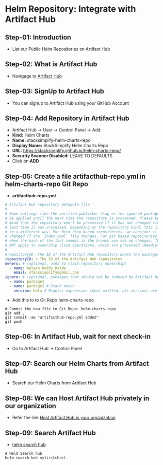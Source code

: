 # Helm Repository: Integrate with Artifact Hub

## Step-01: Introduction
- List our Public Helm Repositories on Artifact Hub

## Step-02: What is Artifact Hub
- Navigage to [Artifact Hub](https://artifacthub.io)

## Step-03: SignUp to Artifact Hub
- You can signup to Artifact Hub using your GitHub Account

## Step-04: Add Repository in Artifact Hub
- Artifact Hub -> User -> Control Panel -> Add
- **Kind:** Helm Charts
- **Name:** stacksimplify-helm-charts-repo
- **Display Name:** StackSimplify Helm Charts Repo
- **URL:** https://stacksimplify.github.io/helm-charts-repo/
- **Security Scanner Disabled:** LEAVE TO DEFAULTS
- Click on **ADD**

## Step-05: Create a file artifacthub-repo.yml in helm-charts-repo Git Repo
- **artifacthub-repo.yml**
```yaml
# Artifact Hub repository metadata file
#
# Some settings like the verified publisher flag or the ignored packages won't
# be applied until the next time the repository is processed. Please keep in
# mind that the repository won't be processed if it has not changed since the
# last time it was processed. Depending on the repository kind, this is checked
# in a different way. For Helm http based repositories, we consider it has
# changed if the `index.yaml` file changes. For git based repositories, it does
# when the hash of the last commit in the branch you set up changes. This does
# NOT apply to ownership claim operations, which are processed immediately.
#
#repositoryID: The ID of the Artifact Hub repository where the packages will be published to (optional, but it enables verified publisher)
repositoryID: < The ID of the Artifact Hub repository>
owners: # (optional, used to claim repository ownership)
  - name: Kalyan Reddy Daida
    email: stacksimplify@gmail.com
ignore: # (optional, packages that should not be indexed by Artifact Hub)
  - name: package1
  - name: package2 # Exact match
    version: beta # Regular expression (when omitted, all versions are ignored)
```
- Add this to to Git Repo helm-charts-repo
```t
# Commit the new file to Git Repo: helm-charts-repo
git add .
git commit -am "artifacthub-repo.yml added"
git push
```

## Step-06: In Artifact Hub, wait for next check-in
- Go to Artifact Hub -> Control Panel

## Step-07: Search our Helm Charts from Artifact Hub
- Search our Helm Charts from Artifact Hub

## Step-08: We can Host Artifact Hub privately in our organization
- Refer the link [Host Artifact Hub in your organization](https://artifacthub.io/packages/helm/artifact-hub/artifact-hub)

## Step-09: Search Artifact Hub
- [helm search hub](https://helm.sh/docs/helm/helm_search_hub/)
```t
# Helm Search hub
helm search hub myfirstchart
```